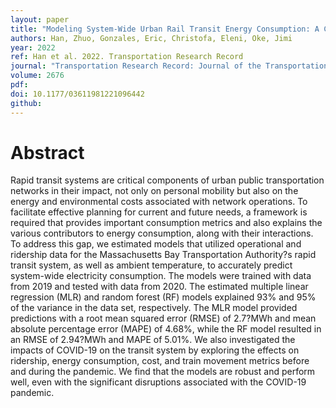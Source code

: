 ```yaml
---
layout: paper
title: "Modeling System-Wide Urban Rail Transit Energy Consumption: A Case Study of Boston"
authors: Han, Zhuo, Gonzales, Eric, Christofa, Eleni, Oke, Jimi
year: 2022
ref: Han et al. 2022. Transportation Research Record
journal: "Transportation Research Record: Journal of the Transportation Research Board 2676(12):627–640."
volume: 2676
pdf:
doi: 10.1177/03611981221096442
github:
---
```

# Abstract
Rapid transit systems are critical components of urban public transportation networks in their impact, not only on personal mobility but also on the energy and environmental costs associated with network operations. To facilitate effective planning for current and future needs, a framework is required that provides important consumption metrics and also explains the various contributors to energy consumption, along with their interactions. To address this gap, we estimated models that utilized operational and ridership data for the Massachusetts Bay Transportation Authority?s rapid transit system, as well as ambient temperature, to accurately predict system-wide electricity consumption. The models were trained with data from 2019 and tested with data from 2020. The estimated multiple linear regression (MLR) and random forest (RF) models explained 93% and 95% of the variance in the data set, respectively. The MLR model provided predictions with a root mean squared error (RMSE) of 2.7?MWh and mean absolute percentage error (MAPE) of 4.68%, while the RF model resulted in an RMSE of 2.94?MWh and MAPE of 5.01%. We also investigated the impacts of COVID-19 on the transit system by exploring the effects on ridership, energy consumption, cost, and train movement metrics before and during the pandemic. We find that the models are robust and perform well, even with the significant disruptions associated with the COVID-19 pandemic.
